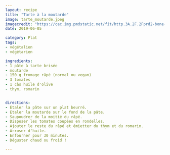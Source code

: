 ```yaml
---
layout: recipe
title: "Tarte à la moutarde"
image: tarte_moutarde.jpeg
imagecredit: "https://cac.img.pmdstatic.net/fit/http.3A.2F.2Fprd2-bone-image.2Es3-website-eu-west-1.2Eamazonaws.2Ecom.2Fcac.2F2018.2F09.2F25.2Fe4d45a43-e5a0-4d09-a024-1b4310dfa32a.2Ejpeg/734x412/quality/80/crop-from/center/tarte-a-la-tomate-et-a-la-moutarde.jpeg"
date: 2019-06-05

category: Plat
tags:
- végétalien
- végétarien

ingredients:
- 1 pâte à tarte brisée
- moutarde
- 150 g fromage râpé (normal ou vegan)
- 3 tomates
- 1 càs huile d'olive
- thym, romarin


directions:
- Etaler la pâte sur un plat beurré.
- Etaler la moutarde sur le fond de la pâte.
- Saupoudrer de la moitié du râpé.
- Disposer les tomates coupées en rondelles.
- Ajouter le reste du râpé et émietter du thym et du romarin.
- Arroser d'huile.
- Enfourner pour 30 minutes.
- Déguster chaud ou froid !

---
```

